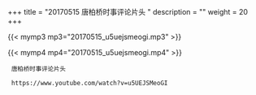 +++
title = "20170515  唐柏桥时事评论片头 "
description = ""
weight = 20
+++

{{< mymp3 mp3="20170515_u5uejsmeogi.mp3" >}}

{{< mymp4 mp4="20170515_u5uejsmeogi.mp4" >}}

     唐柏桥时事评论片头 
     
     https://www.youtube.com/watch?v=u5UEJSMeoGI 
